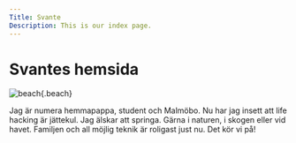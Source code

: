 ```yaml
---
Title: Svante
Description: This is our index page.
---
```


Svantes hemsida
==========================

![beach](image/beach.png){.beach}

<div class="intro-text">
Jag är numera hemmapappa, student och Malmöbo. Nu har jag insett att life hacking är jättekul. Jag älskar att springa. Gärna i naturen, i skogen eller vid havet. Familjen och all möjlig teknik är roligast just nu. Det kör vi på!
</div>

